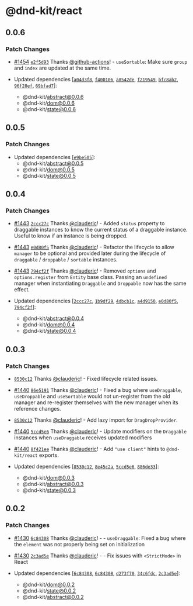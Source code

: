 # @dnd-kit/react

## 0.0.6

### Patch Changes

- [#1454](https://github.com/clauderic/dnd-kit/pull/1454) [`e2f5d93`](https://github.com/clauderic/dnd-kit/commit/e2f5d935cd21303c9877ce46f7642de7fc9b1ae8) Thanks [@github-actions](https://github.com/apps/github-actions)! - `useSortable`: Make sure `group` and `index` are updated at the same time.

- Updated dependencies [[`a04d3f8`](https://github.com/clauderic/dnd-kit/commit/a04d3f88d380853b97585ab3b608561f7b02ce69), [`f400106`](https://github.com/clauderic/dnd-kit/commit/f400106072d12a902f6c113b889c7de97f43e1ea), [`a8542de`](https://github.com/clauderic/dnd-kit/commit/a8542de56d39c3cd3b6ef981172a0782454295b2), [`f219549`](https://github.com/clauderic/dnd-kit/commit/f219549087d9100cee53ab0cf35d820fe256aa85), [`bfc8ab2`](https://github.com/clauderic/dnd-kit/commit/bfc8ab21cfd9c16a8d90ab250386e6d52d0a40a3), [`96f28ef`](https://github.com/clauderic/dnd-kit/commit/96f28ef86adf95e77540732d39033c7f3fb0fd04), [`69bfad7`](https://github.com/clauderic/dnd-kit/commit/69bfad7d795947987a4281f1a61f81b6a7839fe8)]:
  - @dnd-kit/abstract@0.0.6
  - @dnd-kit/dom@0.0.6
  - @dnd-kit/state@0.0.6

## 0.0.5

### Patch Changes

- Updated dependencies [[`e9be505`](https://github.com/clauderic/dnd-kit/commit/e9be5051b5c99e522fb6efd028d425220b171890)]:
  - @dnd-kit/abstract@0.0.5
  - @dnd-kit/dom@0.0.5
  - @dnd-kit/state@0.0.5

## 0.0.4

### Patch Changes

- [#1443](https://github.com/clauderic/dnd-kit/pull/1443) [`2ccc27c`](https://github.com/clauderic/dnd-kit/commit/2ccc27c566b13d6de46719d0ad5978d655261177) Thanks [@clauderic](https://github.com/clauderic)! - Added `status` property to draggable instances to know the current status of a draggable instance. Useful to know if an instance is being dropped.

- [#1443](https://github.com/clauderic/dnd-kit/pull/1443) [`e0d80f5`](https://github.com/clauderic/dnd-kit/commit/e0d80f59c733b3adcf1fc89d29aa80257e7edd98) Thanks [@clauderic](https://github.com/clauderic)! - Refactor the lifecycle to allow `manager` to be optional and provided later during the lifecycle of `draggable` / `droppable` / `sortable` instances.

- [#1443](https://github.com/clauderic/dnd-kit/pull/1443) [`794cf2f`](https://github.com/clauderic/dnd-kit/commit/794cf2f4bdeeb57a197effb1df654c7c44cf34a3) Thanks [@clauderic](https://github.com/clauderic)! - Removed `options` and `options.register` from `Entity` base class. Passing an `undefined` manager when instantiating `Draggable` and `Droppable` now has the same effect.

- Updated dependencies [[`2ccc27c`](https://github.com/clauderic/dnd-kit/commit/2ccc27c566b13d6de46719d0ad5978d655261177), [`1b9df29`](https://github.com/clauderic/dnd-kit/commit/1b9df29e03306c6d3fb3e8b2b321486f5c62847a), [`4dbcb1c`](https://github.com/clauderic/dnd-kit/commit/4dbcb1c87c34273fecf7257cd4cb5ac67b42d3a4), [`a4d9150`](https://github.com/clauderic/dnd-kit/commit/a4d91500124698abf58355592913f84d438faa3d), [`e0d80f5`](https://github.com/clauderic/dnd-kit/commit/e0d80f59c733b3adcf1fc89d29aa80257e7edd98), [`794cf2f`](https://github.com/clauderic/dnd-kit/commit/794cf2f4bdeeb57a197effb1df654c7c44cf34a3)]:
  - @dnd-kit/abstract@0.0.4
  - @dnd-kit/dom@0.0.4
  - @dnd-kit/state@0.0.4

## 0.0.3

### Patch Changes

- [`8530c12`](https://github.com/clauderic/dnd-kit/commit/8530c122c8db7723a8c13a207a11487b3354cb59) Thanks [@clauderic](https://github.com/clauderic)! - Fixed lifecycle related issues.

- [#1440](https://github.com/clauderic/dnd-kit/pull/1440) [`86e5191`](https://github.com/clauderic/dnd-kit/commit/86e519187f0072761321e44cb11abf2f4797169e) Thanks [@clauderic](https://github.com/clauderic)! - Fixed a bug where `useDraggable`, `useDroppable` and `useSortable` would not un-register from the old manager and re-register themselves with the new manager when its reference changes.

- [`8530c12`](https://github.com/clauderic/dnd-kit/commit/8530c122c8db7723a8c13a207a11487b3354cb59) Thanks [@clauderic](https://github.com/clauderic)! - Add lazy import for `DragDropProvider`.

- [#1440](https://github.com/clauderic/dnd-kit/pull/1440) [`5ccd5e6`](https://github.com/clauderic/dnd-kit/commit/5ccd5e668fb8d736ec3c195116559cb5c5684e80) Thanks [@clauderic](https://github.com/clauderic)! - Update modifiers on the `Draggable` instances when `useDraggable` receives updated modifiers

- [#1440](https://github.com/clauderic/dnd-kit/pull/1440) [`8f421ee`](https://github.com/clauderic/dnd-kit/commit/8f421ee00201435ead41ac4c45dae72bf030b5a5) Thanks [@clauderic](https://github.com/clauderic)! - Add `"use client"` hints to `@dnd-kit/react` exports.

- Updated dependencies [[`8530c12`](https://github.com/clauderic/dnd-kit/commit/8530c122c8db7723a8c13a207a11487b3354cb59), [`8e45c2a`](https://github.com/clauderic/dnd-kit/commit/8e45c2a9d750283296b56b05a887be89fe7b0184), [`5ccd5e6`](https://github.com/clauderic/dnd-kit/commit/5ccd5e668fb8d736ec3c195116559cb5c5684e80), [`886de33`](https://github.com/clauderic/dnd-kit/commit/886de33d0df851ebdcb3fcf2915f9623069b06d1)]:
  - @dnd-kit/dom@0.0.3
  - @dnd-kit/abstract@0.0.3
  - @dnd-kit/state@0.0.3

## 0.0.2

### Patch Changes

- [#1430](https://github.com/clauderic/dnd-kit/pull/1430) [`6c84308`](https://github.com/clauderic/dnd-kit/commit/6c84308b45c55ca1324a5c752b0ec117235da9e2) Thanks [@clauderic](https://github.com/clauderic)! - - `useDraggable`: Fixed a bug where the `element` was not properly being set on initialization

- [#1430](https://github.com/clauderic/dnd-kit/pull/1430) [`2c3ad5e`](https://github.com/clauderic/dnd-kit/commit/2c3ad5eab3aabfd0aaa5a3a299dae1e307e8edaf) Thanks [@clauderic](https://github.com/clauderic)! - - Fix issues with `<StrictMode>` in React

- Updated dependencies [[`6c84308`](https://github.com/clauderic/dnd-kit/commit/6c84308b45c55ca1324a5c752b0ec117235da9e2), [`6c84308`](https://github.com/clauderic/dnd-kit/commit/6c84308b45c55ca1324a5c752b0ec117235da9e2), [`d273f70`](https://github.com/clauderic/dnd-kit/commit/d273f700c3f580cb781bd004ed025bbceee20c4e), [`34c6fdc`](https://github.com/clauderic/dnd-kit/commit/34c6fdc6fb20c092a9370e35f22bf55d8065130c), [`2c3ad5e`](https://github.com/clauderic/dnd-kit/commit/2c3ad5eab3aabfd0aaa5a3a299dae1e307e8edaf)]:
  - @dnd-kit/dom@0.0.2
  - @dnd-kit/state@0.0.2
  - @dnd-kit/abstract@0.0.2
